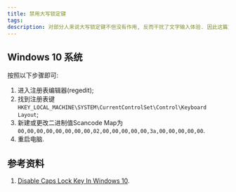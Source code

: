 ```yaml
---
title: 禁用大写锁定键
tags:
description: 对部分人来说大写锁定键不但没有作用, 反而干扰了文字输入体验. 因此这篇文章旨在介绍如何禁用大写锁定键.
---
```


## Windows 10 系统

按照以下步骤即可:

1. 进入注册表编辑器(regedit);
2. 找到注册表键`HKEY_LOCAL_MACHINE\SYSTEM\CurrentControlSet\Control\Keyboard Layout`;
3. 新建或更改二进制值Scancode Map为`00,00,00,00,00,00,00,00,02,00,00,00,00,00,3a,00,00,00,00,00`.
4. 重启电脑.

## 参考资料

1. [Disable Caps Lock Key In Windows 10](https://winaero.com/blog/disable-caps-lock-key-windows-10/).
